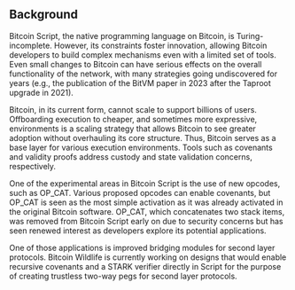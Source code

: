 ## Background

Bitcoin Script, the native programming language on Bitcoin, is Turing-incomplete. However, its constraints foster innovation, allowing Bitcoin developers to build complex mechanisms even with a limited set of tools. Even small changes to Bitcoin can have serious effects on the overall functionality of the network, with many strategies going undiscovered for years (e.g., the publication of the BitVM paper in 2023 after the Taproot upgrade in 2021).

Bitcoin, in its current form, cannot scale to support billions of users. Offboarding execution to cheaper, and sometimes more expressive, environments is a scaling strategy that allows Bitcoin to see greater adoption without overhauling its core structure. Thus, Bitcoin serves as a base layer for various execution environments. Tools such as covenants and validity proofs address custody and state validation concerns, respectively.

One of the experimental areas in Bitcoin Script is the use of new opcodes, such as OP_CAT. Various proposed opcodes can enable covenants, but OP_CAT is seen as the most simple activation as it was already activated in the original Bitcoin software. OP_CAT, which concatenates two stack items, was removed from Bitcoin Script early on due to security concerns but has seen renewed interest as developers explore its potential applications.

One of those applications is improved bridging modules for second layer protocols. Bitcoin Wildlife is currently working on designs that would enable recursive covenants and a STARK verifier directly in Script for the purpose of creating trustless two-way pegs for second layer protocols.
